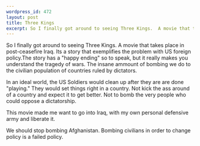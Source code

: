 ```yaml
--- 
wordpress_id: 472
layout: post
title: Three Kings
excerpt: So I finally got around to seeing Three Kings.  A movie that takes place in post-ceasefire Iraq.  Its a story that exemplifies the problem with US foreign policy.
---
```

So I finally got around to seeing Three Kings.  A movie that takes place in post-ceasefire Iraq.  Its a story that exemplifies the problem with US foreign policy.<!--more-->The story has a &quot;happy ending&quot; so to speak, but it really makes you understand the tragedy of wars.  The insane ammount of bombing we do to the civilian population of countries ruled by dictators.

In an ideal world, the US Soldiers would clean up after they are are done &quot;playing.&quot;  They would set things right in a country.  Not kick the ass around of a country and expect it to get better.  Not to bomb the very people who could oppose a dictatorship.

This movie made me want to go into Iraq, with my own personal defensive army and liberate it.

We should stop bombing Afghanistan.  Bombing civilians in order to change policy is a failed policy.

